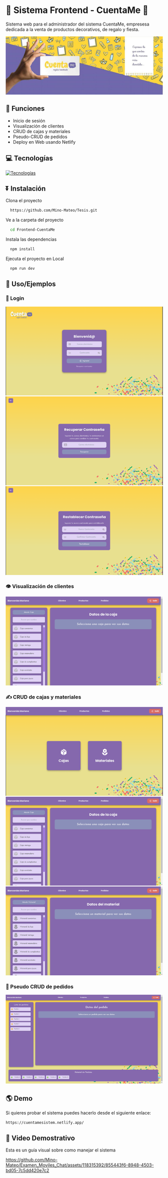 #  🎁 Sistema Frontend - CuentaMe 🎉

Sistema web para el administrador del sistema CuentaMe, empresesa dedicada a la venta de productos decorativos, de regalo y fiesta.

![Logo](./Assets/Banner.jpg)

## 📒 Funciones
- Inicio de sesión
- Visualización de clientes
- CRUD de cajas y materiales
- Pseudo-CRUD de pedidos
- Deploy en Web usando Netlify

## 💻 Tecnologías

[![Tecnologías](https://skillicons.dev/icons?i=js,html,css,vue,tailwind,npm,nodejs)](https://skillicons.dev)

## ⏬ Instalación

Clona el proyecto

```bash
  https://github.com/Mino-Mateo/Tesis.git
```

Ve a la carpeta del proyecto

```bash
  cd Frontend-CuentaMe
```

Instala las dependencias

```bash
  npm install
```

Ejecuta el proyecto en Local
```bash
  npm run dev
```


## 🧩 Uso/Ejemplos

### 🚪 Login

![Login](./Assets/Login.PNG)
![Recuperar](./Assets/Recuperar.PNG)
![Resetear](./Assets/Reseteo.PNG)

### 👁️ Visualización de clientes

![Clientes](./Assets/Cajas.PNG)

### ✍️ CRUD de cajas y materiales

![Menu](./Assets/Menu.PNG)
![Cajas](./Assets/Cajas.PNG)
![Materiales](./Assets/Materiales.PNG)

### 📝 Pseudo CRUD de pedidos

![Pedidos](./Assets/Pedidos.PNG)


## 🌎 Demo

Si quieres probar el sistema puedes hacerlo desde el siguiente enlace:

```link
https://cuentamesistem.netlify.app/
```
## 🎥 Video Demostrativo

Esta es un guía visual sobre como manejar el sistema

https://github.com/Mino-Mateo/Examen_Moviles_Chat/assets/118315392/855443f6-8948-4503-bd05-7c5dd420e7c2

